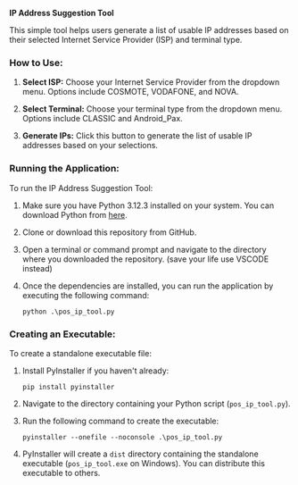 <!--
 Copyright (c) 2024 KmTempe
 
 This software is released under the MIT License.
 https://opensource.org/licenses/MIT
-->

**IP Address Suggestion Tool**

This simple tool helps users generate a list of usable IP addresses based on their selected Internet Service Provider (ISP) and terminal type.

### How to Use:

1. **Select ISP:** Choose your Internet Service Provider from the dropdown menu. Options include COSMOTE, VODAFONE, and NOVA.

2. **Select Terminal:** Choose your terminal type from the dropdown menu. Options include CLASSIC and Android_Pax.

3. **Generate IPs:** Click this button to generate the list of usable IP addresses based on your selections.

### Running the Application:

To run the IP Address Suggestion Tool:

1. Make sure you have Python 3.12.3 installed on your system. You can download Python from [here](https://www.python.org/downloads/release/python-3123/).

2. Clone or download this repository from GitHub.

3. Open a terminal or command prompt and navigate to the directory where you downloaded the repository. (save your life use VSCODE instead)

4. Once the dependencies are installed, you can run the application by executing the following command:
   ```
   python .\pos_ip_tool.py
   ```

### Creating an Executable:

To create a standalone executable file:

1. Install PyInstaller if you haven't already:
   ```
   pip install pyinstaller
   ```

2. Navigate to the directory containing your Python script (`pos_ip_tool.py`).

3. Run the following command to create the executable:
   ```
   pyinstaller --onefile --noconsole .\pos_ip_tool.py
   ```

4. PyInstaller will create a `dist` directory containing the standalone executable (`pos_ip_tool.exe` on Windows). You can distribute this executable to others.
